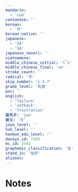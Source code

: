```yaml
---
mandarin:
  - 'cuò'
cantonese: ''
korean:
  - '좌'
korean_native: ''
japanese:
  - 'ZA'
  - 'SA'
japanese_nanori: ''
vietnamese:
middle_chinese_initial: 't͡s'
middle_chinese_final: 'uɑ'
stroke_count: ''
radical: '手'
skip_number: '1-3-7'
grade_level: '先進'
pos: ''
english:
  - 'failure'
  - 'setback'
  - 'frustration'
羅馬字: 'jwa'
韓文: '좌'
joyo_level: ''
hsk_level: ''
hanmun_edu_level: ''
danayo_id: 7103
mc_id: 2541
graphemic_classification: '坐'
stand_in: '挫折'
aliases:
---
```


# Notes
